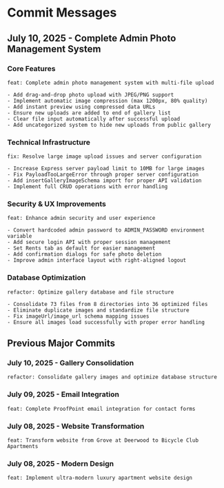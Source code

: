# Commit Messages

## July 10, 2025 - Complete Admin Photo Management System

### Core Features
```
feat: Complete admin photo management system with multi-file upload

- Add drag-and-drop photo upload with JPEG/PNG support
- Implement automatic image compression (max 1200px, 80% quality)
- Add instant preview using compressed data URLs
- Ensure new uploads are added to end of gallery list
- Clear file input automatically after successful upload
- Add uncategorized system to hide new uploads from public gallery
```

### Technical Infrastructure
```
fix: Resolve large image upload issues and server configuration

- Increase Express server payload limit to 10MB for large images
- Fix PayloadTooLargeError through proper server configuration
- Add insertGalleryImageSchema import for proper API validation
- Implement full CRUD operations with error handling
```

### Security & UX Improvements
```
feat: Enhance admin security and user experience

- Convert hardcoded admin password to ADMIN_PASSWORD environment variable
- Add secure login API with proper session management
- Set Rents tab as default for easier management
- Add confirmation dialogs for safe photo deletion
- Improve admin interface layout with right-aligned logout
```

### Database Optimization
```
refactor: Optimize gallery database and file structure

- Consolidate 73 files from 8 directories into 36 optimized files
- Eliminate duplicate images and standardize file structure
- Fix imageUrl/image_url schema mapping issues
- Ensure all images load successfully with proper error handling
```

## Previous Major Commits

### July 10, 2025 - Gallery Consolidation
```
refactor: Consolidate gallery images and optimize database structure
```

### July 09, 2025 - Email Integration
```
feat: Complete ProofPoint email integration for contact forms
```

### July 08, 2025 - Website Transformation
```
feat: Transform website from Grove at Deerwood to Bicycle Club Apartments
```

### July 08, 2025 - Modern Design
```
feat: Implement ultra-modern luxury apartment website design
```